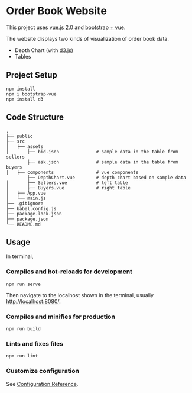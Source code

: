 # Order Book Website

This project uses [vue.js 2.0](https://vuejs.org/) and [bootstrap + vue](https://bootstrap-vue.js.org/).

The website displays two kinds of visualization of order book data.
- Depth Chart (with [d3.js](https://d3js.org/))
- Tables 

## Project Setup

```
npm install
npm i bootstrap-vue
npm install d3
```

## Code Structure
```
.
├── public                   
├── src
│   ├── assets 
│       ├── bid.json              # sample data in the table from sellers
        ├── ask.json              # sample data in the table from buyers
│   ├── components                # vue components
        ├── DepthChart.vue        # depth chart based on sample data
│       ├── Sellers.vue           # left table
│       ├── Buyers.vue            # right table
│   ├── App.vue
│   └── main.js                               
├── .gitignore
├── babel.config.js
├── package-lock.json
├── package.json
└── README.md
```

## Usage

In terminal, 

### Compiles and hot-reloads for development
```
npm run serve
```
Then navigate to the localhost shown in the terminal, usually [http://localhost:8080/](http://localhost:8080/).

### Compiles and minifies for production
```
npm run build
```

### Lints and fixes files
```
npm run lint
```

### Customize configuration
See [Configuration Reference](https://cli.vuejs.org/config/).

